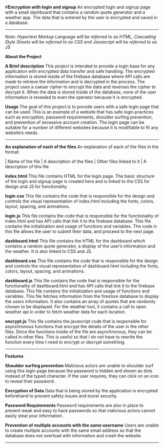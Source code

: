 #**Encryption with login and signup**
An encrypted login and signup page with a small dashboard that contains a random quote generator and a weather app. The data that is entered by the user is encrypted and saved in a database. 

___________________________________

*Note: Hypertext Markup Language will be referred to as HTML, 
Cascading Style Sheets will be referred to as CSS and 
Javascript will be referred to as JS*



**About the Project**

**A Brief description**
This project is intended to provide a login base for any application with encrypted data transfer and safe handling. The encrypted information is stored inside of the firebase database where API calls are made to retrieve the information and is decrypted in the process. The project uses a caesar cipher to encrypt the data and reverses the cipher to decrypt it. When the data is stored inside of the database, none of the user information is revealed to even the operator because it is encrypted. 

**Usage**
The goal of this project is to provide users with a safe login page that can be used. This is an example of a website that has safe login practices such as encryption, password requirements, shoulder surfing prevention, and prevention of excessive account creation. The login page can be suitable for a number of different websites because it is modifiable to fit any website’s needs.
________________________________

**An explanation of each of the files**
An explanation of each of the files in the format:

|	Name of the file
|	A description of the files
|		Other files linked to it
|		A description of this file



**index.html** 
This file contains HTML for the login page. The basic structure of the login and signup page is created here and is linked to the CSS for design and JS for functionality. 

**login.css**
This file contains the code that is responsible for the design and controls the visual representation of index.html including the fonts, colors, layout, spacing, and animations. 

**login.js**
This file contains the code that is responsible for the functionality of index.html and has API calls that link it to the firebase database. This file contains the initialization and usage of functions and variables. The code in this file allows the user to submit their data, and proceed to the next page. 

**dashboard.html**
This file contains the HTML for the dashboard which contains a random quote generator, a display of the user’s information and the weather. It is also linked to CSS and JS. 

**dashboard.css**
This file contains the code that is responsible for the design and controls the visual representation of dashboard.html including the fonts, colors, layout, spacing, and animations. 

**dashboard.js**
This file contains the code that is responsible for the functionality of dashboard.html and has API calls that link it to the firebase database. This file contains the initialization and usage of functions and variables. This file fetches information from the firestore database to display the users information. It also contains an array of quotes that are randomly chosen to be displayed. For the weather tool, it contains a call to open weather api in order to fetch weather data for each location.

**encrypt.js**
This file contains the javascript code that is responsible for asynchronous functions that encrypt the details of the user in the other files. Since the functions inside of the file are asynchronous, they can be called in other files. This is useful so that I do not have to rewrite the function every time I need to encrypt or decrypt something. 
________________________________

**Features**

**Shoulder surfing prevention**
Malicious actors are unable to shoulder surf using this login page because the password is hidden and shown as dots instead of the typed character. If the user requires, they can click on an icon to reveal their password. 

**Encryption of Data**
Data that is being stored by the application is encrypted beforehand to prevent safety issues and boost security. 

**Password Requirements**
Password requirements are also in place to prevent weak and easy to hack passwords so that malicious actors cannot easily steal your information. 

**Prevention of multiple accounts with the same username**
Users are unable to create multiple accounts with the same email address so that the database does not overload with information and crash the website. 
________________________________
